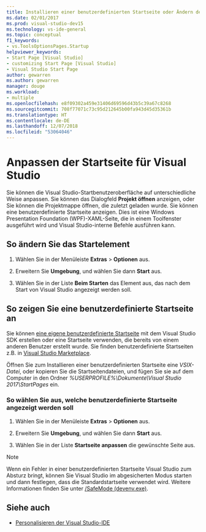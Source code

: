 ```yaml
---
title: Installieren einer benutzerdefinierten Startseite oder Ändern des Startelements
ms.date: 02/01/2017
ms.prod: visual-studio-dev15
ms.technology: vs-ide-general
ms.topic: conceptual
f1_keywords:
- vs.ToolsOptionsPages.Startup
helpviewer_keywords:
- Start Page [Visual Studio]
- customizing Start Page [Visual Studio]
- Visual Studio Start Page
author: gewarren
ms.author: gewarren
manager: douge
ms.workload:
- multiple
ms.openlocfilehash: e8f09302a459e31406d69596d43b5c39a67c8268
ms.sourcegitcommit: 708f77071c73c95d212645b00fa943d45d35361b
ms.translationtype: HT
ms.contentlocale: de-DE
ms.lasthandoff: 12/07/2018
ms.locfileid: "53064046"
---
```

# <a name="customize-the-start-page-for-visual-studio"></a>Anpassen der Startseite für Visual Studio

Sie können die Visual Studio-Startbenutzeroberfläche auf unterschiedliche Weise anpassen. Sie können das Dialogfeld **Projekt öffnen** anzeigen, oder Sie können die Projektmappe öffnen, die zuletzt geladen wurde. Sie können eine benutzerdefinierte Startseite anzeigen. Dies ist eine Windows Presentation Foundation (WPF)-XAML-Seite, die in einem Toolfenster ausgeführt wird und Visual Studio-interne Befehle ausführen kann.

## <a name="to-change-the-startup-item"></a>So ändern Sie das Startelement

1. Wählen Sie in der Menüleiste **Extras** > **Optionen** aus.

1. Erweitern Sie **Umgebung**, und wählen Sie dann **Start** aus.

1. Wählen Sie in der Liste **Beim Starten** das Element aus, das nach dem Start von Visual Studio angezeigt werden soll.

## <a name="to-show-a-custom-start-page"></a>So zeigen Sie eine benutzerdefinierte Startseite an

Sie können [eine eigene benutzerdefinierte Startseite](../extensibility/creating-a-custom-start-page.md) mit dem Visual Studio SDK erstellen oder eine Startseite verwenden, die bereits von einem anderen Benutzer erstellt wurde. Sie finden benutzerdefinierte Startseiten z.B. in [Visual Studio Marketplace](https://marketplace.visualstudio.com/search?target=VS&category=Tools&vsVersion=&subCategory=Start%20Pages&sortBy=Downloads).

Öffnen Sie zum Installieren einer benutzerdefinierten Startseite eine *VSIX-Datei*, oder kopieren Sie die Startseitendateien, und fügen Sie sie auf dem Computer in den Ordner *%USERPROFILE%\Dokumente\Visual Studio 2017\StartPages* ein.

### <a name="to-select-which-custom-start-page-to-display"></a>So wählen Sie aus, welche benutzerdefinierte Startseite angezeigt werden soll

1. Wählen Sie in der Menüleiste **Extras** > **Optionen** aus.

1. Erweitern Sie **Umgebung**, und wählen Sie dann **Start** aus.

1. Wählen Sie in der Liste **Startseite anpassen** die gewünschte Seite aus.

> [!NOTE]
> Wenn ein Fehler in einer benutzerdefinierten Startseite Visual Studio zum Absturz bringt, können Sie Visual Studio im abgesicherten Modus starten und dann festlegen, dass die Standardstartseite verwendet wird. Weitere Informationen finden Sie unter [/SafeMode (devenv.exe)](../ide/reference/safemode-devenv-exe.md).

## <a name="see-also"></a>Siehe auch

- [Personalisieren der Visual Studio-IDE](../ide/personalizing-the-visual-studio-ide.md)
